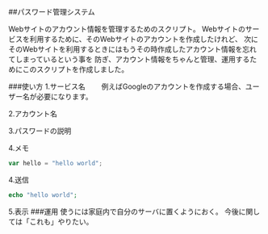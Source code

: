 ##パスワード管理システム

Webサイトのアカウント情報を管理するためのスクリプト。
Webサイトのサービスを利用するために、そのWebサイトのアカウントを作成したけれど、
次にそのWebサイトを利用するときにはもうその時作成したアカウント情報を忘れてしまっているという事を
防ぎ、アカウント情報をちゃんと管理、運用するためにこのスクリプトを作成しました。


###使い方
1.サービス名　　
例えばGoogleのアカウントを作成する場合、ユーザー名が必要になります。

2.アカウント名  

3.パスワードの説明

4.メモ
```javascript
var hello = "hello world";
```
4.送信
```php
echo "hello world";
```
5.表示
###運用
使うには家庭内で自分のサーバに置くようにおく。
今後に関しては「これも」やりたい。
